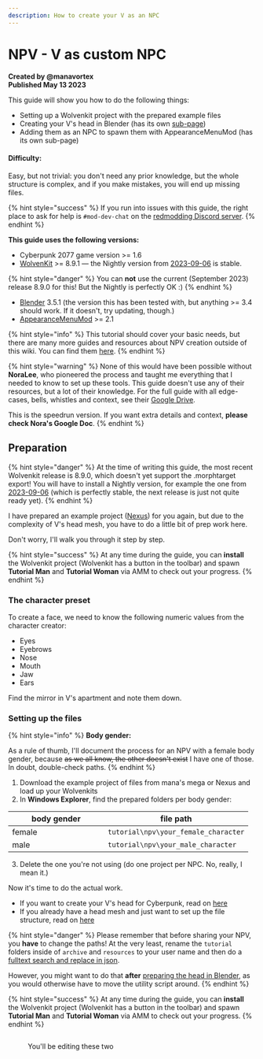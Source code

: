 ```yaml
---
description: How to create your V as an NPC
---
```


# NPV - V as custom NPC

**Created by @manavortex**\
**Published May 13 2023**

This guide will show you how to do the following things:&#x20;

* Setting up a Wolvenkit project with the prepared example files
* Creating your V's head in Blender (has its own [sub-page](npv-preparing-the-head-in-blender.md))
* Adding them as an NPC to spawn them with AppearanceMenuMod (has its own sub-page)

#### Difficulty:

Easy, but not trivial: you don't need any prior knowledge, but the whole structure is complex, and if you make mistakes, you will end up missing files.

{% hint style="success" %}
If you run into issues with this guide, the right place to ask for help is `#mod-dev-chat` on the [redmodding Discord server](https://discord.gg/redmodding).&#x20;
{% endhint %}

**This guide uses the following versions:**

* Cyberpunk 2077 game version >= 1.6
* [WolvenKit](https://github.com/WolvenKit/Wolvenkit/releases) >= 8.9.1 — the Nightly version from [2023-09-06](https://github.com/WolvenKit/WolvenKit-nightly-releases/releases/tag/8.9.1-nightly.2023-09-05) is stable.

{% hint style="danger" %}
You can **not** use the current (September 2023) release 8.9.0 for this! But the Nightly is perfectly OK :)&#x20;
{% endhint %}

* [Blender](https://www.blender.org/download/) 3.5.1 (the version this has been tested with, but anything >= 3.4 should work. If it doesn't, try updating, though.)
* [AppearanceMenuMod](https://www.nexusmods.com/cyberpunk2077/mods/790) >= 2.1

{% hint style="info" %}
This tutorial should cover your basic needs, but there are many more guides and resources about NPV creation outside of this wiki. You can find them [here](https://wiki.redmodding.org/cyberpunk-2077-modding/modding-guides/community-guides/npvs-v-as-npc-custom-npcs).&#x20;
{% endhint %}

{% hint style="warning" %}
None of this would have been possible without **NoraLee**, who pioneered the process and taught me everything that I needed to know to set up these tools. This guide doesn't use any of their resources, but a lot of their knowledge. For the full guide with all edge-cases, bells, whistles and context, see their [Google Drive](https://drive.google.com/drive/folders/1R-knopKMhHDZuokPKaTt0nIDArXcQdrb).&#x20;

This is the speedrun version. If you want extra details and context, **please check Nora's Google Doc**.
{% endhint %}

## Preparation

{% hint style="danger" %}
At the time of writing this guide, the most recent Wolvenkit release is 8.9.0, which doesn't yet support the .morphtarget export! You will have to install a Nightly version, for example the one from [2023-09-06](https://github.com/WolvenKit/WolvenKit-nightly-releases/releases/tag/8.9.1-nightly.2023-09-05) (which is perfectly stable, the next release is just not quite ready yet).
{% endhint %}

I have prepared an example project ([Nexus](https://www.nexusmods.com/cyberpunk2077/mods/8328)) for you again, but due to the complexity of V's head mesh, you have to do a little bit of prep work here.

Don't worry, I'll walk you through it step by step.

{% hint style="success" %}
At any time during the guide, you can **install** the Wolvenkit project (Wolvenkit has a button in the toolbar) and spawn **Tutorial Man** and **Tutorial Woman** via AMM to check out your progress.
{% endhint %}

### The character preset

To create a face, we need to know the following numeric values from the character creator:&#x20;

* Eyes
* Eyebrows
* Nose
* Mouth
* Jaw
* Ears

Find the mirror in V's apartment and note them down.

### Setting up the files

{% hint style="info" %}
**Body gender:**

As a rule of thumb, I'll document the process for an NPV with a female body gender, because ~~as we all know, the other doesn't exist~~ I have one of those. In doubt, double-check paths.
{% endhint %}

1. Download the example project of files from mana's mega or Nexus and load up your Wolvenkits
2. In **Windows Explorer**, find the prepared folders per body gender:

<table><thead><tr><th width="179">body gender</th><th>file path</th></tr></thead><tbody><tr><td>female</td><td><code>tutorial\npv\your_female_character</code></td></tr><tr><td>male</td><td><code>tutorial\npv\your_male_character</code></td></tr></tbody></table>

3. Delete the one you're not using (do one project per NPC. No, really, I mean it.)

Now it's time to do the actual work.&#x20;

* If you want to create your V's head for Cyberpunk, read on [here](npv-preparing-the-head-in-blender.md)
* If you already have a head mesh and just want to set up the file structure, read on [here](npv-preparing-the-head-in-blender.md)

{% hint style="danger" %}
Please remember that before sharing your NPV, you **have** to change the paths! At the very least, rename the `tutorial` folders inside of `archive` and `resources` to your user name and then do a [fulltext search and replace in json](../../everything-else/moving-and-renaming-in-existing-projects.md).

However, you might want to do that **after** [preparing the head in Blender](npv-preparing-the-head-in-blender.md), as you would otherwise have to move the utility script around.
{% endhint %}

{% hint style="success" %}
At any time during the guide, you can **install** the Wolvenkit project (Wolvenkit has a button in the toolbar) and spawn **Tutorial Man** and **Tutorial Woman** via AMM to check out your progress.
{% endhint %}

<figure><img src="https://64.media.tumblr.com/f9d975e408bb678ba2acddec9f76cbd8/c1517bdcdc3d9374-c8/s2048x3072/553431af3044de381134d1484df5b5b919049f42.pnj" alt=""><figcaption><p>You'll be editing these two</p></figcaption></figure>
